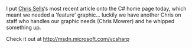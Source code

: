 I put [Chris Sells](http://www.sellsbrothers.com)&#8216;s most recent article onto the C# home page today, which meant we needed a &#8216;feature' graphic... luckily we have another Chris on staff who handles our graphic needs (Chris Mowrer) and he whipped something up.

Check it out at <http://msdn.microsoft.com/vcsharp>